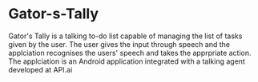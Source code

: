 # Gator-s-Tally

Gator's Tally is a talking to-do list capable of managing the list of tasks given by the user. The user gives the input through speech and the applciation recognises the users' speech and takes the apprpriate action.
The applciation is an Android application integrated with a talking agent developed at API.ai
